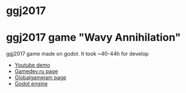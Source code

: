 # ggj2017

# ggj2017 game "Wavy Annihilation"

ggj2017 game made on godot.
It took ~40-44h for develop

 - [Youtube demo](https://www.youtube.com/watch?v=kYJ1GAD92iI)
 - [Gamedev.ru page](http://www.gamedev.ru/projects/forum/?id=222665)
 - [Globalgamejam page](https://globalgamejam.org/2017/games/wavy-annihilation)
 - [Godot engine](https://godotengine.org)
